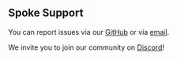 ## Spoke Support

You can report issues via our [GitHub](https://github.com/MozillaReality/Spoke/issues) or via [email](mailto:hubs@mozilla.com).

We invite you to join our community on [Discord](https://discord.gg/XzrGUY8)!
